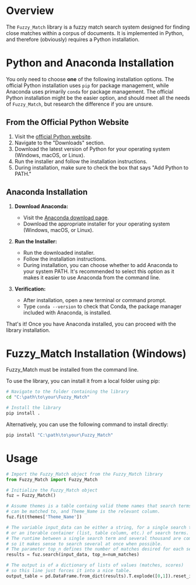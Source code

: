 # Overview

The `Fuzzy_Match` library is a fuzzy match search system designed for finding close matches within a corpus of documents. It is implemented in Python, and therefore (obviously) requires a Python installation.

# Python and Anaconda Installation

You only need to choose **one** of the following installation options. The official Python installation uses `pip` for package management, while Anaconda uses primarily `conda` for package management. The official Python installation might be the easier option, and should meet all the needs of `Fuzzy_Match`, but research the difference if you are unsure.

## From the Official Python Website

1. Visit the [official Python website](https://www.python.org/).
2. Navigate to the "Downloads" section.
3. Download the latest version of Python for your operating system (Windows, macOS, or Linux).
4. Run the installer and follow the installation instructions.
5. During installation, make sure to check the box that says "Add Python to PATH."

## Anaconda Installation

1. **Download Anaconda:**
   - Visit the [Anaconda download page](https://www.anaconda.com/products/distribution).
   - Download the appropriate installer for your operating system (Windows, macOS, or Linux).

2. **Run the Installer:**
   - Run the downloaded installer.
   - Follow the installation instructions.
   - During installation, you can choose whether to add Anaconda to your system PATH. It's recommended to select this option as it makes it easier to use Anaconda from the command line.

3. **Verification:**
   - After installation, open a new terminal or command prompt.
   - Type `conda --version` to check that Conda, the package manager included with Anaconda, is installed.

That's it! Once you have Anaconda installed, you can proceed with the library installation.


# Fuzzy_Match Installation (Windows)

Fuzzy_Match must be installed from the command line.

To use the library, you can install it from a local folder using pip:

```bash
# Navigate to the folder containing the library
cd "C:\path\to\your\Fuzzy_Match"

# Install the library
pip install .
```

Alternatively, you can use the following command to install directly:

```bash
pip install "C:\path\to\your\Fuzzy_Match"
```

# Usage
```python
# Import the Fuzzy_Match object from the Fuzzy_Match library
from Fuzzy_Match import Fuzzy_Match

# Initialize the Fuzzy_Match object
fuz = Fuzzy_Match()

# Assume themes is a table containg valid theme names that search terms
# can be matched to, and Theme_Name is the relevant column.
fuz.fit(themes['Theme_Name'])

# The variable input_data can be either a string, for a single search term,
# or an iterable container (list, table column, etc.) of search terms.
# The runtime between a single search term and several thousand are comparable,
# so it makes sense to search several at once when possible.
# The parameter top_n defines the number of matches desired for each search term.
results = fuz.search(input_data, top_n=num_matches)

# The output is of a dictionary of lists of values (matches, scores)
# so this line just forces it into a nice table.
output_table = pd.DataFrame.from_dict(results).T.explode([0,1]).reset_index()
```
